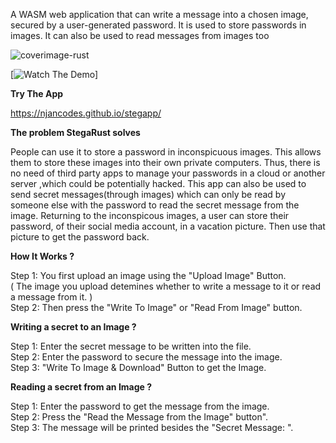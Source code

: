 A WASM web application that can write a message into a chosen image, secured by a user-generated password. It is used to store passwords in images. It can also be used to read messages from images too

![coverimage-rust](https://github.com/Njancodes/stegarust/assets/105363470/47488e4c-1958-4d27-bc95-f98f27ef0208)

[![Watch The Demo](https://youtu.be/4mtAR7z8vic)]


**Try The App**

https://njancodes.github.io/stegapp/

**The problem StegaRust solves**

People can use it to store a password in inconspicuous images.
This allows them to store these images into their own private computers. Thus, there is no need of third party apps to manage your passwords in a cloud or another server ,which could be potentially hacked.
This app can also be used to send secret messages(through images) which can only be read by someone else with the password to read the secret message from the image.
Returning to the inconspicous images, a user can store their password, of their social media account, in a vacation picture. Then use that picture to get the password back.

**How It Works ?**

Step 1: You first upload an image using the "Upload Image" Button.<br>
( The image you upload detemines whether to write a message to it or read a message from it. )<br>
Step 2: Then press the "Write To Image" or "Read From Image" button.


**Writing a secret to an Image ?**

Step 1: Enter the secret message to be written into the file.<br>
Step 2: Enter the password to secure the message into the image.<br>
Step 3: "Write To Image & Download" Button to get the Image.<br>

**Reading a secret from an Image ?**

Step 1: Enter the password to get the message from the image.<br>
Step 2: Press the "Read the Message from the Image" button".<br>
Step 3: The message will be printed besides the "Secret Message: ".<br>
